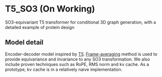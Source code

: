 # T5_SO3 (On Working)

SO3-equivariant T5 transformer for conditional 3D graph generation, with a detailed example of protein design

## Model detail

Encoder-decoder model inspired by [T5](https://arxiv.org/abs/1910.10683). [Frame-averaging](https://arxiv.org/abs/2110.03336) method is used to provide equivariance and invariance to any SO3 transformation. We also include proven techniques such as RoPE, RMS norm and kv cache. As a prototype, kv cache is in a relatively naive implementation.
